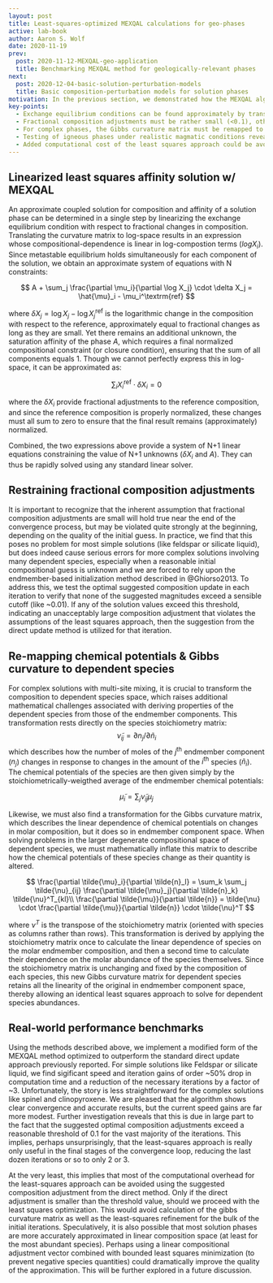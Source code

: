 ```yaml
---
layout: post
title: Least-squares-optimized MEXQAL calculations for geo-phases
active: lab-book
author: Aaron S. Wolf
date: 2020-11-19
prev:
  post: 2020-11-12-MEXQAL-geo-application
  title: Benchmarking MEXQAL method for geologically-relevant phases
next:
  post: 2020-12-04-basic-solution-perturbation-models
  title: Basic composition-perturbation models for solution phases
motivation: In the previous section, we demonstrated how the MEXQAL algorithm can applied to geologically-relevant phases and is capable of accurately determining phase compositions under typical modeling conditions. These calculations used the direct iterative convergence method described previously (modeled after the approach of @Ghiorso2013), ensuring relatively fast and accurate results. But low-level routines like MEXQAL are called thousands of times (or more) in a typical large-scale simulation application, such as tracking an evolving phase assemblage or calibrating a new thermodynamic model requiring many repeat calculations with slightly altered parameter values. With such highly repetitive applications comprising the primary use-cases for this algorithm, speed is of the utmost importance. We are therefore motivated to develop a modified procedure that linearizes the compositional update procedure to obtain further performance gains. This section focuses on approximating the chemical potential expression for the phase by shifting to logarithmic-composition space, enabling the use of highly optimized linear least-squares methods to update the composition with each iteration, completely replacing the inner iteration loop discussed previously with a single optimal-update step. While this is in principle fairly straightforward, additional complications arise surrounding the use of degenerate species (rather than independent components)---as required for complex multi-site solution phases like clinopyroxene and spinel---and the necessary mathematical transformations are also derived and presented below.
key-points:
  - Exchange equilibrium conditions can be found approximately by transforming to log-composition space; this yields a set of coupled linear equations, with $\Delta \log X_i$ and $A$ as unknowns, that can be solved using least squares.
  - Fractional composition adjustments must be rather small (<0.1), otherwise the accuracy of the approximate normalized composition equation suffers.
  - For complex phases, the Gibbs curvature matrix must be remapped to dependent species space, inflating the matrix to describe how species' chemical potentials change with species abundances; this operation relies only on the known stoichiometry of each species.
  - Testing of igneous phases under realistic magmatic conditions reveals excellent performance for simple phases like liquid and feldspar, but only modest gains for complex phases like spinel and clinopyroxene.
  - Added computational cost of the least squares approach could be avoided for most early iterations by accepting direct compositional update if any components exceed a threshold value.
---
```


## Linearized least squares affinity solution w/ MEXQAL
<!-- # [[202011061439]] Linearized least squares affinity solution w/ MEXQAL -->

An approximate coupled solution for composition and affinity of a solution phase can be determined in a single step by linearizing the exchange equilibrium condition with respect to fractional changes in composition.
Translating the curvature matrix to log-space results in an expression whose compositional-dependence is linear in log-compostion terms $(logX_i)$.
Since metastable equilibrium holds simultaneously for each component of the solution, we obtain an approximate system of equations with N constraints:

$$
A + \sum_j \frac{\partial \mu_i}{\partial \log X_j} \cdot \delta X_j  =  \hat{\mu}_i - \mu_i^\textrm{ref}
$$

where $\delta X_j = \log X_j - \log X_j^\textrm{ref}$ is the logarithmic change in the composition with respect to the reference, approximately equal to fractional changes as long as they are small.
Yet there remains an additional unknown, the saturation affinity of the phase $A$, which requires a final normalized compositional constraint (or closure condition), ensuring that the sum of all components equals 1.
Though we cannot perfectly express this in log-space, it can be approximated as:

$$\sum_i X_i^\textrm{ref} \cdot \delta X_i = 0$$

where the $\delta X_i$ provide fractional adjustments to the reference composition, and since the reference composition is properly normalized, these changes must all sum to zero to ensure that the final result remains (approximately) normalized.

Combined, the two expressions above provide a system of N+1 linear equations constraining the value of N+1 unknowns ($\delta X_i$ and $A$).
They can thus be rapidly solved using any standard linear solver.

## Restraining fractional composition adjustments
It is important to recognize that the inherent assumption that fractional composition adjustments are small will hold true near the end of the convergence process, but may be violated quite strongly at the beginning, depending on the quality of the initial guess.
In practice, we find that this poses no problem for most simple solutions (like feldspar or silicate liquid), but does indeed cause serious errors for more complex solutions involving many dependent species, especially when a reasonable initial compositional guess is unknown and we are forced to rely upon the endmember-based initialization method described in @Ghiorso2013.
To address this, we test the optimal suggested composition update in each iteration to verify that none of the suggested magnitudes exceed a sensible cutoff (like ~0.01).
If any of the solution values exceed this threshold, indicating an unacceptably large composition adjustment that violates the assumptions of the least squares approach, then the suggestion from the direct update method is utilized for that iteration.
<!-- Address in next section by adding constraints on composition adjustments -->




## Re-mapping chemical potentials & Gibbs curvature to dependent species
<!-- [[202011131534]] Mapping chempot & Gibbs curvature to dependent species -->

For complex solutions with multi-site mixing, it is crucial to transform the composition to dependent species space, which raises additional mathematical challenges associated with deriving properties of the dependent species from those of the endmember components.
This transformation rests directly on the species stoichiometry matrix:
$$\tilde{\nu}_{ij} = \partial n_j / \partial \tilde{n}_i$$
which describes how the number of moles of the $j^\textrm{th}$ endmember component ($n_j$) changes in response to changes in the amount of the $i^\textrm{th}$ species ($\tilde{n}_i$).
The chemical potentials of the species are then given simply by the stoichiometrically-weigthed average of the endmember chemical potentials:

$$
\tilde{\mu}_i = \sum_j \tilde{\nu}_{ij} \mu_j
$$

Likewise, we must also find a transformation for the Gibbs curvature matrix, which describes the linear dependence of chemical potentials on changes in molar composition, but it does so in endmember component space.
When solving problems in the larger degenerate compositional space of dependent species, we must mathematically inflate this matrix to describe how the chemical potentials of these species change as their quantity is altered.

$$
\frac{\partial \tilde{\mu}_i}{\partial \tilde{n}_l} = \sum_k \sum_j \tilde{\nu}_{ij} \frac{\partial \tilde{\mu}_j}{\partial \tilde{n}_k} \tilde{\nu}^T_{kl}\\
\frac{\partial \tilde{\mu}}{\partial \tilde{n}} = \tilde{\nu}  \cdot \frac{\partial \tilde{\mu}}{\partial \tilde{n}} \cdot \tilde{\nu}^T
$$

where $\nu^T$ is the transpose of the stoichiometry matrix (oriented with species as columns rather than rows).
This transformation is derived by applying the stoichiometry matrix once to calculate the linear dependence of species on the molar endmember composition, and then a second time to calculate their dependence on the molar abundance of the species themselves.
Since the stoichiometry matrix is unchanging and fixed by the composition of each species, this new Gibbs curvature matrix for dependent species retains all the linearity of the original in endmember component space, thereby allowing an identical least squares approach to solve for dependent species abundances.

## Real-world performance benchmarks
Using the methods described above, we implement a modified form of the MEXQAL method optimized to outperform the standard direct update approach previously reported.
For simple solutions like Feldspar or silicate liquid, we find sigificant speed and iteration gains of order ~50% drop in computation time and a reduction of the necessary iterations by a factor of ~3.
Unfortunately, the story is less straightforward for the complex solutions like spinel and clinopyroxene.
We are pleased that the algorithm shows clear convergence and accurate results, but the current speed gains are far more modest.
Further investigation reveals that this is due in large part to the fact that the suggested optimal composition adjustments exceed a reasonable threshold of 0.1 for the vast majority of the iterations.
This implies, perhaps unsurprisingly, that the least-squares approach is really only useful in the final stages of the convergence loop, reducing the last dozen iterations or so to only 2 or 3.

At the very least, this implies that most of the computational overhead for the least-squares approach can be avoided using the suggested composition adjustment from the direct method.
Only if the direct adjustment is smaller than the threshold value, should we proceed with the least squares optimization.
This would avoid calculation of the gibbs curvature matrix as well as the least-squares refinement for the bulk of the initial iterations.
Speculatively, it is also possible that most solution phases are more accurately approximated in linear composition space (at least for the most abundant species).
Perhaps using a linear compositional adjustment vector combined with bounded least squares minimization (to prevent negative species quantities) could dramatically improve the quality of the approximation.
This will be further explored in a future discussion.
